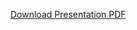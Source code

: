 [Download Presentation PDF](https://github.com/bennettnottingham/Threat-Hunting-Analysis-Using-Cowrie-Honeypot-and-Splunk/blob/main/Bennett%20Nottingham%20bootCon%20Presentation.pdf)
